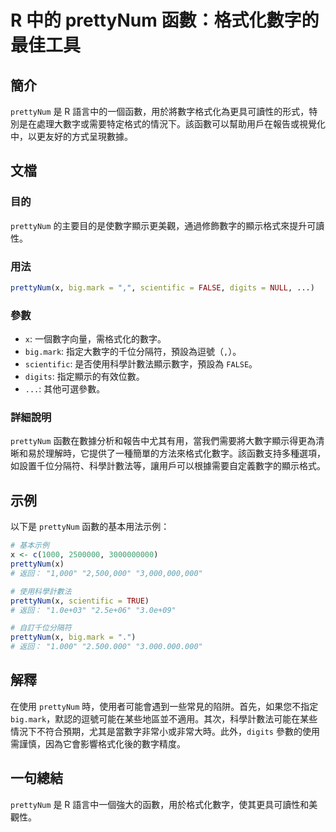 <!--
Meta Description: # R 中的 prettyNum 函數：格式化數字的最佳工具 ## 簡介 `prettyNum` 是 R 語言中的一個函數，用於將數字格式化為更具可讀性的形式，特別是在處理大數字或需要特定格式的情況下。該函數可以幫助用戶在報告或視覺化中，以更友好的方式呈現數據。 ## 文檔 ### 目的 `pret...
Meta Keywords: prettynum, 000, big, mark, scientific
-->

# R 中的 prettyNum 函數：格式化數字的最佳工具

## 簡介
`prettyNum` 是 R 語言中的一個函數，用於將數字格式化為更具可讀性的形式，特別是在處理大數字或需要特定格式的情況下。該函數可以幫助用戶在報告或視覺化中，以更友好的方式呈現數據。

## 文檔
### 目的
`prettyNum` 的主要目的是使數字顯示更美觀，通過修飾數字的顯示格式來提升可讀性。

### 用法
```R
prettyNum(x, big.mark = ",", scientific = FALSE, digits = NULL, ...)
```

### 參數
- `x`: 一個數字向量，需格式化的數字。
- `big.mark`: 指定大數字的千位分隔符，預設為逗號（`,`）。
- `scientific`: 是否使用科學計數法顯示數字，預設為 `FALSE`。
- `digits`: 指定顯示的有效位數。
- `...`: 其他可選參數。

### 詳細說明
`prettyNum` 函數在數據分析和報告中尤其有用，當我們需要將大數字顯示得更為清晰和易於理解時，它提供了一種簡單的方法來格式化數字。該函數支持多種選項，如設置千位分隔符、科學計數法等，讓用戶可以根據需要自定義數字的顯示格式。

## 示例
以下是 `prettyNum` 函數的基本用法示例：

```R
# 基本示例
x <- c(1000, 2500000, 3000000000)
prettyNum(x)
# 返回： "1,000" "2,500,000" "3,000,000,000"

# 使用科學計數法
prettyNum(x, scientific = TRUE)
# 返回： "1.0e+03" "2.5e+06" "3.0e+09"

# 自訂千位分隔符
prettyNum(x, big.mark = ".")
# 返回： "1.000" "2.500.000" "3.000.000.000"
```

## 解釋
在使用 `prettyNum` 時，使用者可能會遇到一些常見的陷阱。首先，如果您不指定 `big.mark`，默認的逗號可能在某些地區並不適用。其次，科學計數法可能在某些情況下不符合預期，尤其是當數字非常小或非常大時。此外，`digits` 參數的使用需謹慎，因為它會影響格式化後的數字精度。

## 一句總結
`prettyNum` 是 R 語言中一個強大的函數，用於格式化數字，使其更具可讀性和美觀性。